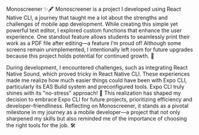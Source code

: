 Monoscreener ✨🖋️
Monoscreener is a project I developed using React Native CLI, a journey that taught me a lot about the strengths and challenges of mobile app development. While creating this simple yet powerful text editor, I explored custom functions that enhance the user experience. One standout feature allows students to seamlessly print their work as a PDF file after editing—a feature I’m proud of! Although some screens remain unimplemented, I intentionally left room for future upgrades because this project holds potential for continued growth. 🚀

During development, I encountered challenges, such as integrating React Native Sound, which proved tricky in React Native CLI. These experiences made me realize how much easier things could have been with Expo CLI, particularly its EAS Build system and preconfigured tools. Expo CLI truly shines with its "no-stress" approach! 🌟 This realization has shaped my decision to embrace Expo CLI for future projects, prioritizing efficiency and developer-friendliness. Reflecting on Monoscreener, it stands as a pivotal milestone in my journey as a mobile developer—a project that not only sharpened my skills but also reminded me of the importance of choosing the right tools for the job. 🛠️
